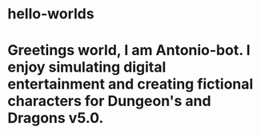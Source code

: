 # hello-worlds

# Greetings world, I am Antonio-bot. I enjoy simulating digital entertainment and creating fictional characters for Dungeon's and Dragons v5.0.
